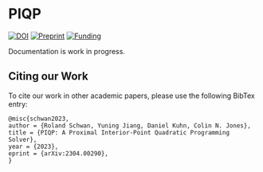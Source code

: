 # PIQP

[![DOI](https://img.shields.io/badge/DOI-10.48550/arXiv.2304.00290-green.svg)](https://doi.org/10.48550/arXiv.2304.00290) [![Preprint](https://img.shields.io/badge/Preprint-arXiv-blue.svg)](https://arxiv.org/abs/2304.00290) [![Funding](https://img.shields.io/badge/Grant-NCCR%20Automation%20(51NF40180545)-90e3dc.svg)](https://nccr-automation.ch/)

Documentation is work in progress.

## Citing our Work

To cite our work in other academic papers, please use the following BibTex entry:
```
@misc{schwan2023,
author = {Roland Schwan, Yuning Jiang, Daniel Kuhn, Colin N. Jones},
title = {PIQP: A Proximal Interior-Point Quadratic Programming Solver},
year = {2023},
eprint = {arXiv:2304.00290},
}
```